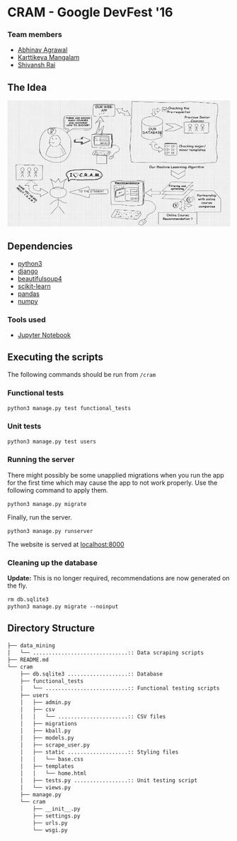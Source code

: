 # CRAM - Google DevFest '16

### Team members
* [Abhinav Agrawal](https://github.com/abhiagwl)
* [Karttikeya Mangalam](https://github.com/karttikeya)
* [Shivansh Rai](https://github.com/shivrai)

## The Idea
![C.R.A.M](./cram.jpg)

## Dependencies
* [python3](https://www.python.org/download/releases/3.0/)
* [django](https://www.djangoproject.com/)
* [beautifulsoup4](https://pypi.python.org/pypi/beautifulsoup4)
* [scikit-learn](http://scikit-learn.org/stable/)
* [pandas](http://pandas.pydata.org/)
* [numpy](http://www.numpy.org/)

### Tools used
* [Jupyter Notebook](http://jupyter.org/)

## Executing the scripts
The following commands should be run from `/cram`

### Functional tests
```
python3 manage.py test functional_tests
```

### Unit tests
```
python3 manage.py test users
```

### Running the server
There might possibly be some unapplied migrations when you run the app for the first time which may cause the app to not work properly. Use the following command to apply them.
```
python3 manage.py migrate
```

Finally, run the server.
```
python3 manage.py runserver
```
The website is served at [localhost:8000](http://localhost:8000)

### Cleaning up the database
**Update:** This is no longer required, recommendations are now generated on the fly.
```
rm db.sqlite3
python3 manage.py migrate --noinput
```

## Directory Structure
```
├── data_mining
│   └── ..............................:: Data scraping scripts
├── README.md
└── cram
    ├── db.sqlite3 ...................:: Database
    ├── functional_tests
    │   └── ..........................:: Functional testing scripts
    ├── users
    │   ├── admin.py
    │   ├── csv
    │   │   └── ......................:: CSV files
    │   ├── migrations
    │   ├── kball.py
    │   ├── models.py
    │   ├── scrape_user.py
    │   ├── static ...................:: Styling files
    │   │   └── base.css
    │   ├── templates
    │   │   └── home.html
    │   ├── tests.py .................:: Unit testing script
    │   └── views.py
    ├── manage.py
    └── cram
        ├── __init__.py
        ├── settings.py
        ├── urls.py
        └── wsgi.py
```
